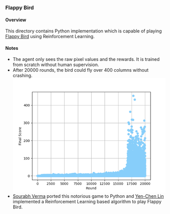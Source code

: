 ### Flappy Bird

#### Overview
This directory contains Python implementation which is capable of playing [Flappy Bird](https://en.wikipedia.org/wiki/Flappy_Bird) using Reinforcement Learning.

#### Notes
* The agent only sees the raw pixel values and the rewards. It is trained from scratch without human supervision.
* After 20000 rounds, the bird could fly over 400 columns without crashing.
![score](score.png)
* [Sourabh Verma](https://github.com/sourabhv/FlapPyBird) ported this notorious game to Python and [Yen-Chen Lin](https://github.com/yenchenlin/DeepLearningFlappyBird) implemented a Reinforcement Learning based algorithm to play Flappy Bird.
